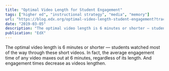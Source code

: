 ```yaml
---
title: "Optimal Video Length for Student Engagement"
tags: ["higher ed", "instructional strategy", "media", "memory"]
url: "https://blog.edx.org/optimal-video-length-student-engagement?track=blog"
date: "2019-03-05"
description: "The optimal video length is 6 minutes or shorter — students watched most of the way through these short videos. In fact, the average engagement time of any video maxes out at 6 minutes, regardless of its length. And engagement times decrease as videos lengthen."
publication: "EdX"
---
```


The optimal video length is 6 minutes or shorter — students watched most of the way through these short videos. In fact, the average engagement time of any video maxes out at 6 minutes, regardless of its length. And engagement times decrease as videos lengthen.